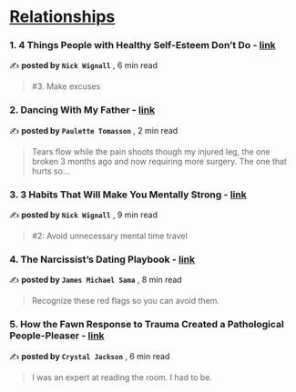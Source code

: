 
<h1><a href=https://medium.com/tag/relationships/recommended target="_blank" rel="noopener noreferrer">Relationships</a></h1>
<h3>1. 4 Things People with Healthy Self-Esteem Don’t Do - <a href=https://medium.com/@nickwignall?source=tag_recommended_feed---------0-84----------relationships----------fd4611d4_1735_4df7_8c84_69ce69de4d01------- target="_blank" rel="noopener noreferrer">link</a></h3>

✍️ **posted by `Nick Wignall`** <date> , 6 min read</date>

<blockquote>#3. Make excuses</blockquote>

<h3>2. Dancing With My Father - <a href=https://medium.com/@pst_67591?source=tag_recommended_feed---------1-107----------relationships----------fd4611d4_1735_4df7_8c84_69ce69de4d01------- target="_blank" rel="noopener noreferrer">link</a></h3>

✍️ **posted by `Paulette Tomasson`** <date> , 2 min read</date>

<blockquote>Tears flow while the pain shoots though my injured leg, the one broken 3 months ago and now requiring more surgery. The one that hurts so…</blockquote>

<h3>3. 3 Habits That Will Make You Mentally Strong - <a href=https://medium.com/@nickwignall?source=tag_recommended_feed---------2-85----------relationships----------fd4611d4_1735_4df7_8c84_69ce69de4d01------- target="_blank" rel="noopener noreferrer">link</a></h3>

✍️ **posted by `Nick Wignall`** <date> , 9 min read</date>

<blockquote>#2: Avoid unnecessary mental time travel</blockquote>

<h3>4. The Narcissist’s Dating Playbook - <a href=https://medium.com/@jamesmsama?source=tag_recommended_feed---------3-84----------relationships----------fd4611d4_1735_4df7_8c84_69ce69de4d01------- target="_blank" rel="noopener noreferrer">link</a></h3>

✍️ **posted by `James Michael Sama`** <date> , 8 min read</date>

<blockquote>Recognize these red flags so you can avoid them.</blockquote>

<h3>5. How the Fawn Response to Trauma Created a Pathological People-Pleaser - <a href=https://medium.com/@crystaljackson?source=tag_recommended_feed---------4-107----------relationships----------fd4611d4_1735_4df7_8c84_69ce69de4d01------- target="_blank" rel="noopener noreferrer">link</a></h3>

✍️ **posted by `Crystal Jackson`** <date> , 6 min read</date>

<blockquote>I was an expert at reading the room. I had to be.</blockquote>

